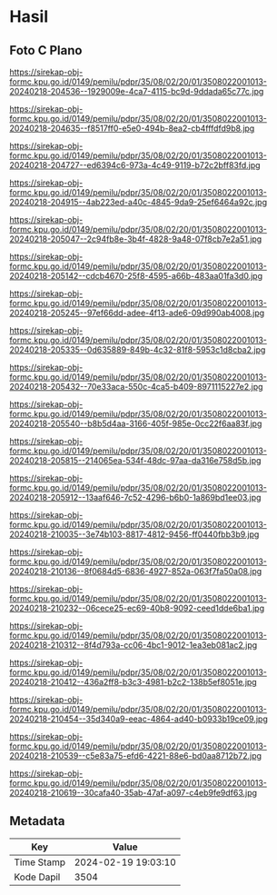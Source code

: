 # Hasil

## Foto C Plano

https://sirekap-obj-formc.kpu.go.id/0149/pemilu/pdpr/35/08/02/20/01/3508022001013-20240218-204536--1929009e-4ca7-4115-bc9d-9ddada65c77c.jpg

https://sirekap-obj-formc.kpu.go.id/0149/pemilu/pdpr/35/08/02/20/01/3508022001013-20240218-204635--f8517ff0-e5e0-494b-8ea2-cb4fffdfd9b8.jpg

https://sirekap-obj-formc.kpu.go.id/0149/pemilu/pdpr/35/08/02/20/01/3508022001013-20240218-204727--ed6394c6-973a-4c49-9119-b72c2bff83fd.jpg

https://sirekap-obj-formc.kpu.go.id/0149/pemilu/pdpr/35/08/02/20/01/3508022001013-20240218-204915--4ab223ed-a40c-4845-9da9-25ef6464a92c.jpg

https://sirekap-obj-formc.kpu.go.id/0149/pemilu/pdpr/35/08/02/20/01/3508022001013-20240218-205047--2c94fb8e-3b4f-4828-9a48-07f8cb7e2a51.jpg

https://sirekap-obj-formc.kpu.go.id/0149/pemilu/pdpr/35/08/02/20/01/3508022001013-20240218-205142--cdcb4670-25f8-4595-a66b-483aa01fa3d0.jpg

https://sirekap-obj-formc.kpu.go.id/0149/pemilu/pdpr/35/08/02/20/01/3508022001013-20240218-205245--97ef66dd-adee-4f13-ade6-09d990ab4008.jpg

https://sirekap-obj-formc.kpu.go.id/0149/pemilu/pdpr/35/08/02/20/01/3508022001013-20240218-205335--0d635889-849b-4c32-81f8-5953c1d8cba2.jpg

https://sirekap-obj-formc.kpu.go.id/0149/pemilu/pdpr/35/08/02/20/01/3508022001013-20240218-205432--70e33aca-550c-4ca5-b409-8971115227e2.jpg

https://sirekap-obj-formc.kpu.go.id/0149/pemilu/pdpr/35/08/02/20/01/3508022001013-20240218-205540--b8b5d4aa-3166-405f-985e-0cc22f6aa83f.jpg

https://sirekap-obj-formc.kpu.go.id/0149/pemilu/pdpr/35/08/02/20/01/3508022001013-20240218-205815--214065ea-534f-48dc-97aa-da316e758d5b.jpg

https://sirekap-obj-formc.kpu.go.id/0149/pemilu/pdpr/35/08/02/20/01/3508022001013-20240218-205912--13aaf646-7c52-4296-b6b0-1a869bd1ee03.jpg

https://sirekap-obj-formc.kpu.go.id/0149/pemilu/pdpr/35/08/02/20/01/3508022001013-20240218-210035--3e74b103-8817-4812-9456-ff0440fbb3b9.jpg

https://sirekap-obj-formc.kpu.go.id/0149/pemilu/pdpr/35/08/02/20/01/3508022001013-20240218-210136--8f0684d5-6836-4927-852a-063f7fa50a08.jpg

https://sirekap-obj-formc.kpu.go.id/0149/pemilu/pdpr/35/08/02/20/01/3508022001013-20240218-210232--06cece25-ec69-40b8-9092-ceed1dde6ba1.jpg

https://sirekap-obj-formc.kpu.go.id/0149/pemilu/pdpr/35/08/02/20/01/3508022001013-20240218-210312--8f4d793a-cc06-4bc1-9012-1ea3eb081ac2.jpg

https://sirekap-obj-formc.kpu.go.id/0149/pemilu/pdpr/35/08/02/20/01/3508022001013-20240218-210412--436a2ff8-b3c3-4981-b2c2-138b5ef8051e.jpg

https://sirekap-obj-formc.kpu.go.id/0149/pemilu/pdpr/35/08/02/20/01/3508022001013-20240218-210454--35d340a9-eeac-4864-ad40-b0933b19ce09.jpg

https://sirekap-obj-formc.kpu.go.id/0149/pemilu/pdpr/35/08/02/20/01/3508022001013-20240218-210539--c5e83a75-efd6-4221-88e6-bd0aa8712b72.jpg

https://sirekap-obj-formc.kpu.go.id/0149/pemilu/pdpr/35/08/02/20/01/3508022001013-20240218-210619--30cafa40-35ab-47af-a097-c4eb9fe9df63.jpg


## Metadata

| Key        | Value               |
| ---------- | ------------------- |
| Time Stamp | 2024-02-19 19:03:10 |
| Kode Dapil | 3504                |



